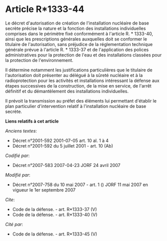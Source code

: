 # Article R*1333-44

Le décret d'autorisation de création de l'installation nucléaire de base secrète précise la nature et la fonction des
installations individuelles comprises dans le périmètre fixé conformément à l'article R. * 1333-40, ainsi que les
prescriptions générales auxquelles doit se conformer le titulaire de l'autorisation, sans préjudice de la réglementation
technique générale prévue à l'article R. * 1333-37 et de l'application des polices administratives pour la protection de
l'eau et des installations classées pour la protection de l'environnement. 

Il détermine notamment les justifications particulières que le titulaire de l'autorisation doit présenter au délégué à la
sûreté nucléaire et à la radioprotection pour les activités et installations intéressant la défense aux étapes successives de
la construction, de la mise en service, de l'arrêt définitif et du démantèlement des installations individuelles. 

Il prévoit la transmission au préfet des éléments lui permettant d'établir le plan particulier d'intervention relatif à
l'installation nucléaire de base secrète.

**Liens relatifs à cet article**

_Anciens textes_:

  - Décret n°2001-592 2001-07-05 art. 10 al. 1 à 4
  - Décret n°2001-592 du 5 juillet 2001 - art. 10 (Ab)

_Codifié par_:

  - Décret n°2007-583 2007-04-23 JORF 24 avril 2007

_Modifié par_:

  - Décret n°2007-758 du 10 mai 2007 - art. 1 () JORF 11 mai 2007 en vigueur le 1er septembre 2007

_Cite_:

  - Code de la défense. - art. R*1333-37 (V)
  - Code de la défense. - art. R*1333-40 (V)

_Cité par_:

  - Code de la défense. - art. R*1333-45 (V)
